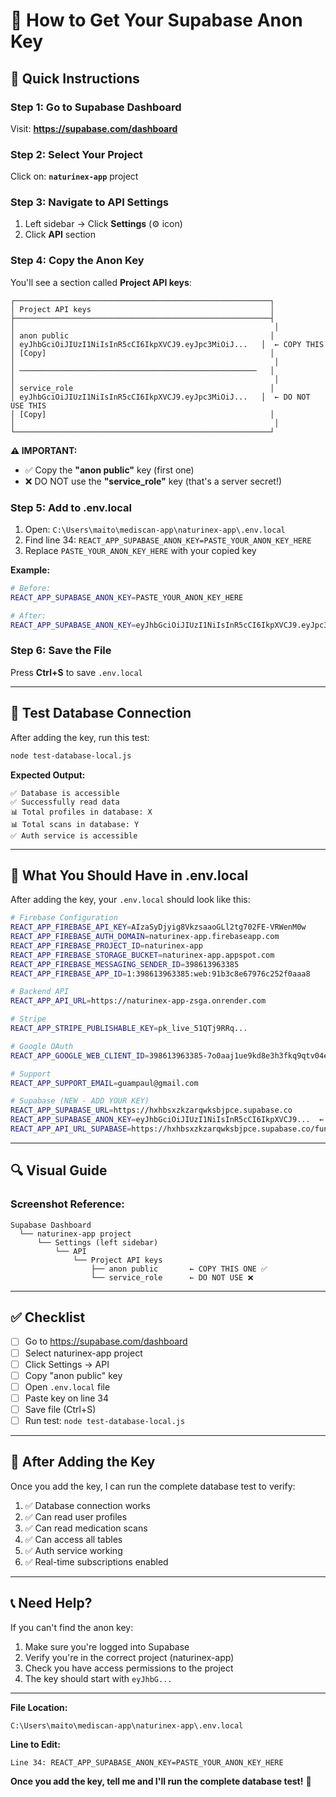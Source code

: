 # 🔑 How to Get Your Supabase Anon Key

## 📍 Quick Instructions

### Step 1: Go to Supabase Dashboard
Visit: **https://supabase.com/dashboard**

### Step 2: Select Your Project
Click on: **`naturinex-app`** project

### Step 3: Navigate to API Settings
1. Left sidebar → Click **Settings** (⚙️ icon)
2. Click **API** section

### Step 4: Copy the Anon Key
You'll see a section called **Project API keys**:

```
┌─────────────────────────────────────────────────────────┐
│ Project API keys                                        │
├─────────────────────────────────────────────────────────┤
│                                                          │
│ anon public                                             │
│ eyJhbGciOiJIUzI1NiIsInR5cCI6IkpXVCJ9.eyJpc3MiOiJ...   │  ← COPY THIS
│ [Copy]                                                  │
│                                                          │
│ ─────────────────────────────────────────────────────   │
│                                                          │
│ service_role                                            │
│ eyJhbGciOiJIUzI1NiIsInR5cCI6IkpXVCJ9.eyJpc3MiOiJ...   │  ← DO NOT USE THIS
│ [Copy]                                                  │
│                                                          │
└─────────────────────────────────────────────────────────┘
```

**⚠️ IMPORTANT:**
- ✅ Copy the **"anon public"** key (first one)
- ❌ DO NOT use the **"service_role"** key (that's a server secret!)

### Step 5: Add to .env.local
1. Open: `C:\Users\maito\mediscan-app\naturinex-app\.env.local`
2. Find line 34: `REACT_APP_SUPABASE_ANON_KEY=PASTE_YOUR_ANON_KEY_HERE`
3. Replace `PASTE_YOUR_ANON_KEY_HERE` with your copied key

**Example:**
```bash
# Before:
REACT_APP_SUPABASE_ANON_KEY=PASTE_YOUR_ANON_KEY_HERE

# After:
REACT_APP_SUPABASE_ANON_KEY=eyJhbGciOiJIUzI1NiIsInR5cCI6IkpXVCJ9.eyJpc3MiOiJzdXBhYmFz...
```

### Step 6: Save the File
Press **Ctrl+S** to save `.env.local`

---

## 🧪 Test Database Connection

After adding the key, run this test:

```bash
node test-database-local.js
```

**Expected Output:**
```
✅ Database is accessible
✅ Successfully read data
📊 Total profiles in database: X
📊 Total scans in database: Y
✅ Auth service is accessible
```

---

## 🎯 What You Should Have in .env.local

After adding the key, your `.env.local` should look like this:

```bash
# Firebase Configuration
REACT_APP_FIREBASE_API_KEY=AIzaSyDjyig8VkzsaaoGLl2tg702FE-VRWenM0w
REACT_APP_FIREBASE_AUTH_DOMAIN=naturinex-app.firebaseapp.com
REACT_APP_FIREBASE_PROJECT_ID=naturinex-app
REACT_APP_FIREBASE_STORAGE_BUCKET=naturinex-app.appspot.com
REACT_APP_FIREBASE_MESSAGING_SENDER_ID=398613963385
REACT_APP_FIREBASE_APP_ID=1:398613963385:web:91b3c8e67976c252f0aaa8

# Backend API
REACT_APP_API_URL=https://naturinex-app-zsga.onrender.com

# Stripe
REACT_APP_STRIPE_PUBLISHABLE_KEY=pk_live_51QTj9RRq...

# Google OAuth
REACT_APP_GOOGLE_WEB_CLIENT_ID=398613963385-7o0aaj1ue9kd8e3h3fkq9qtv04e7mqvg.apps.googleusercontent.com

# Support
REACT_APP_SUPPORT_EMAIL=guampaul@gmail.com

# Supabase (NEW - ADD YOUR KEY)
REACT_APP_SUPABASE_URL=https://hxhbsxzkzarqwksbjpce.supabase.co
REACT_APP_SUPABASE_ANON_KEY=eyJhbGciOiJIUzI1NiIsInR5cCI6IkpXVCJ9...  ← YOUR KEY HERE
REACT_APP_API_URL_SUPABASE=https://hxhbsxzkzarqwksbjpce.supabase.co/functions/v1
```

---

## 🔍 Visual Guide

### Screenshot Reference:

```
Supabase Dashboard
  └── naturinex-app project
      └── Settings (left sidebar)
          └── API
              └── Project API keys
                  ├── anon public       ← COPY THIS ONE ✅
                  └── service_role      ← DO NOT USE ❌
```

---

## ✅ Checklist

- [ ] Go to https://supabase.com/dashboard
- [ ] Select naturinex-app project
- [ ] Click Settings → API
- [ ] Copy "anon public" key
- [ ] Open `.env.local` file
- [ ] Paste key on line 34
- [ ] Save file (Ctrl+S)
- [ ] Run test: `node test-database-local.js`

---

## 🎯 After Adding the Key

Once you add the key, I can run the complete database test to verify:

1. ✅ Database connection works
2. ✅ Can read user profiles
3. ✅ Can read medication scans
4. ✅ Can access all tables
5. ✅ Auth service working
6. ✅ Real-time subscriptions enabled

---

## 📞 Need Help?

If you can't find the anon key:

1. Make sure you're logged into Supabase
2. Verify you're in the correct project (naturinex-app)
3. Check you have access permissions to the project
4. The key should start with `eyJhbG...`

---

**File Location:**
```
C:\Users\maito\mediscan-app\naturinex-app\.env.local
```

**Line to Edit:**
```
Line 34: REACT_APP_SUPABASE_ANON_KEY=PASTE_YOUR_ANON_KEY_HERE
```

**Once you add the key, tell me and I'll run the complete database test!** 🚀
